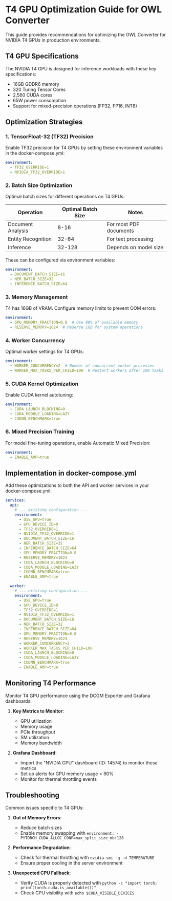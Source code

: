 # T4 GPU Optimization Guide for OWL Converter

This guide provides recommendations for optimizing the OWL Converter for NVIDIA T4 GPUs in production environments.

## T4 GPU Specifications

The NVIDIA T4 GPU is designed for inference workloads with these key specifications:

- 16GB GDDR6 memory
- 320 Turing Tensor Cores
- 2,560 CUDA cores
- 65W power consumption
- Support for mixed-precision operations (FP32, FP16, INT8)

## Optimization Strategies

### 1. TensorFloat-32 (TF32) Precision

Enable TF32 precision for T4 GPUs by setting these environment variables in the docker-compose.yml:

```yaml
environment:
  - TF32_OVERRIDE=1
  - NVIDIA_TF32_OVERRIDE=1
```

### 2. Batch Size Optimization

Optimal batch sizes for different operations on T4 GPUs:

| Operation | Optimal Batch Size | Notes |
|-----------|-------------------|-------|
| Document Analysis | 8-16 | For most PDF documents |
| Entity Recognition | 32-64 | For text processing |
| Inference | 32-128 | Depends on model size |

These can be configured via environment variables:

```yaml
environment:
  - DOCUMENT_BATCH_SIZE=16
  - NER_BATCH_SIZE=32
  - INFERENCE_BATCH_SIZE=64
```

### 3. Memory Management

T4 has 16GB of VRAM. Configure memory limits to prevent OOM errors:

```yaml
environment:
  - GPU_MEMORY_FRACTION=0.8  # Use 80% of available memory
  - RESERVE_MEMORY=1024  # Reserve 1GB for system operations
```

### 4. Worker Concurrency

Optimal worker settings for T4 GPUs:

```yaml
environment:
  - WORKER_CONCURRENCY=2  # Number of concurrent worker processes
  - WORKER_MAX_TASKS_PER_CHILD=100  # Restart workers after 100 tasks
```

### 5. CUDA Kernel Optimization

Enable CUDA kernel autotuning:

```yaml
environment:
  - CUDA_LAUNCH_BLOCKING=0
  - CUDA_MODULE_LOADING=LAZY
  - CUDNN_BENCHMARK=true
```

### 6. Mixed Precision Training

For model fine-tuning operations, enable Automatic Mixed Precision:

```yaml
environment:
  - ENABLE_AMP=true
```

## Implementation in docker-compose.yml

Add these optimizations to both the API and worker services in your docker-compose.yml:

```yaml
services:
  api:
    # ... existing configuration ...
    environment:
      - USE_GPU=true
      - GPU_DEVICE_ID=0
      - TF32_OVERRIDE=1
      - NVIDIA_TF32_OVERRIDE=1
      - DOCUMENT_BATCH_SIZE=16
      - NER_BATCH_SIZE=32
      - INFERENCE_BATCH_SIZE=64
      - GPU_MEMORY_FRACTION=0.8
      - RESERVE_MEMORY=1024
      - CUDA_LAUNCH_BLOCKING=0
      - CUDA_MODULE_LOADING=LAZY
      - CUDNN_BENCHMARK=true
      - ENABLE_AMP=true

  worker:
    # ... existing configuration ...
    environment:
      - USE_GPU=true
      - GPU_DEVICE_ID=0
      - TF32_OVERRIDE=1
      - NVIDIA_TF32_OVERRIDE=1
      - DOCUMENT_BATCH_SIZE=16
      - NER_BATCH_SIZE=32
      - INFERENCE_BATCH_SIZE=64
      - GPU_MEMORY_FRACTION=0.8
      - RESERVE_MEMORY=1024
      - WORKER_CONCURRENCY=2
      - WORKER_MAX_TASKS_PER_CHILD=100
      - CUDA_LAUNCH_BLOCKING=0
      - CUDA_MODULE_LOADING=LAZY
      - CUDNN_BENCHMARK=true
      - ENABLE_AMP=true
```

## Monitoring T4 Performance

Monitor T4 GPU performance using the DCGM Exporter and Grafana dashboards:

1. **Key Metrics to Monitor**:
   - GPU utilization
   - Memory usage
   - PCIe throughput
   - SM utilization
   - Memory bandwidth

2. **Grafana Dashboard**:
   - Import the "NVIDIA GPU" dashboard (ID: 14574) to monitor these metrics
   - Set up alerts for GPU memory usage > 90%
   - Monitor for thermal throttling events

## Troubleshooting

Common issues specific to T4 GPUs:

1. **Out of Memory Errors**:
   - Reduce batch sizes
   - Enable memory swapping with `environment: - PYTORCH_CUDA_ALLOC_CONF=max_split_size_mb:128`

2. **Performance Degradation**:
   - Check for thermal throttling with `nvidia-smi -q -d TEMPERATURE`
   - Ensure proper cooling in the server environment

3. **Unexpected CPU Fallback**:
   - Verify CUDA is properly detected with `python -c "import torch; print(torch.cuda.is_available())"`
   - Check GPU visibility with `echo $CUDA_VISIBLE_DEVICES`
